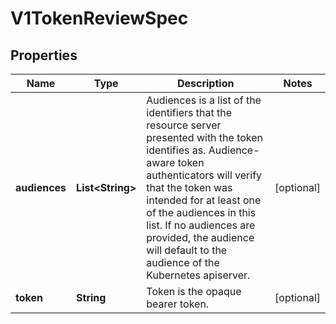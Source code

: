 

# V1TokenReviewSpec

## Properties

Name | Type | Description | Notes
------------ | ------------- | ------------- | -------------
**audiences** | **List&lt;String&gt;** | Audiences is a list of the identifiers that the resource server presented with the token identifies as. Audience-aware token authenticators will verify that the token was intended for at least one of the audiences in this list. If no audiences are provided, the audience will default to the audience of the Kubernetes apiserver. |  [optional]
**token** | **String** | Token is the opaque bearer token. |  [optional]



